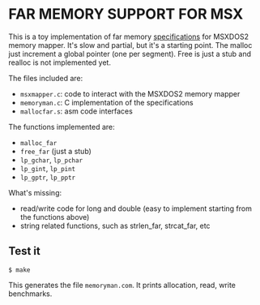 # FAR MEMORY SUPPORT FOR MSX
This is a toy implementation of far memory [specifications](https://github.com/z88dk/z88dk/wiki/More-Than-64k) for MSXDOS2 memory mapper. It's slow and partial, but it's a starting point.
The malloc just increment a global pointer (one per segment). Free is just a stub and realloc is not implemented yet.

The files included are:
* `msxmapper.c`: code to interact with the MSXDOS2 memory mapper
* `memoryman.c`: C implementation of the specifications
* `mallocfar.s`: asm code interfaces

The functions implemented are:

* `malloc_far`
* `free_far` (just a stub)
* `lp_gchar`, `lp_pchar`
* `lp_gint`, `lp_pint`
* `lp_gptr`, `lp_pptr`

What's missing:

* read/write code for long and double (easy to implement starting from the functions above)
* string related functions, such as strlen_far, strcat_far, etc

## Test it

`$ make`

This generates the file `memoryman.com`. It prints allocation, read, write benchmarks.
